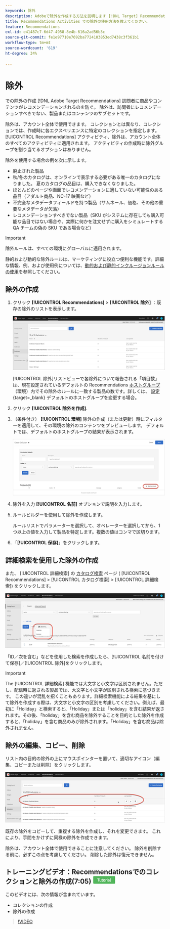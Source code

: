 ```yaml
---
keywords: 除外
description: Adobeで除外を作成する方法を説明します [!DNL Target] Recommendationsを使用して、訪問者に商品やコンテンツがレコメンデーションされるのを防ぎます。
title: Recommendations Activities での除外の使用方法を教えてください。
feature: Recommendations
exl-id: e41487c7-6d47-4958-8e4b-616a2ad56b3c
source-git-commit: fe1e97710e7692ba7724103853ed7438c3f361b1
workflow-type: tm+mt
source-wordcount: '619'
ht-degree: 34%

---
```


# 除外

での除外の作成 [!DNL Adobe Target Recommendations] 訪問者に商品やコンテンツがレコメンデーションされるのを防ぐ。 除外は、訪問者にレコメンデーションすべきでない、製品またはコンテンツのサブセットです。

除外は、アカウント全体で使用できます。 コレクションとは異なり、コレクションでは、作成時に各エクスペリエンスに特定のコレクションを指定します。 [!UICONTROL Recommendations] アクティビティ、除外は、アカウント全体のすべてのアクティビティに適用されます。 アクティビティの作成時に除外グループを割り当てるオプションはありません。

除外を使用する場合の例を次に示します。

* 廃止された製品
* 秋/冬のカタログは、オンラインで表示する必要がある唯一のカタログになりました。 夏のカタログの品目は、購入できなくなりました。
* ほとんどのページや画面でレコメンデーションに適していない可能性のある品目（アダルト商品、NC-17 映画など）
* 不完全なメタデータフィールドを持つ製品（サムネール、価格、その他の重要なメタデータが欠落）
* レコメンデーションすべきでない製品（SKU がシステムに存在しても購入可能な品目ではない場合や、実際に何かを注文せずに購入をシミュレートする QA チームの偽の SKU である場合など）

>[!IMPORTANT]
>
>除外ルールは、すべての環境にグローバルに適用されます。
>
>静的および動的な除外ルールは、マーケティングに役立つ便利な機能です。詳細な情報、例、および使用例については、[動的および静的インクルージョンルールの使用](/help/main/c-recommendations/c-algorithms/use-dynamic-and-static-inclusion-rules.md#concept_4CB5C0FA705D4E449BD0B37B3D987F9F)を参照してください。

## 除外の作成

1. クリック **[!UICONTROL Recommendations]** > **[!UICONTROL 除外]** ：既存の除外のリストを表示します。

   ![exclusions_list 画像](assets/exclusions_list.png)

   [!UICONTROL 除外]リストビューで各除外について報告される「項目数」は、現在設定されているデフォルトの Recommendations [ホストグループ](/help/main/administrating-target/hosts.md)（環境）内でその除外のルールに一致する製品の数です。詳しくは、 [設定](https://experienceleague.adobe.com/docs/target-dev/developer/recommendations.html){target=_blank} デフォルトのホストグループを変更する場合。

1. クリック **[!UICONTROL 除外を作成]**.

1. （条件付き） **[!UICONTROL 環境]** 除外の作成（または更新）時にフィルターを適用して、その環境の除外のコンテンツをプレビューします。 デフォルトでは、デフォルトのホストグループの結果が表示されます。

   ![除外を作成](/help/main/c-recommendations/c-products/assets/CreateExclusion.png)

1. 除外を入力 **[!UICONTROL 名前]** オプションで説明を入力します。

1. ルールビルダーを使用して除外を作成します。

   ルールリストでパラメーターを選択して、オペレーターを選択してから、1 つ以上の値を入力して製品を特定します。複数の値はコンマで区切ります。

1. 「**[!UICONTROL 保存]**」をクリックします。

## 詳細検索を使用した除外の作成

また、 [!UICONTROL 詳細検索] の [カタログ検索](/help/main/c-recommendations/c-products/catalog-search.md#save-as) ページ ( [!UICONTROL Recommendations] > [!UICONTROL カタログ検索] > [!UICONTROL 詳細検索]) をクリックします。

![名前を付けて保存ダイアログ](/help/main/c-recommendations/c-products/assets/save-as.png)

「ID／次を含む」などを使用した検索を作成したら、[!UICONTROL 名前を付けて保存]／[!UICONTROL 除外]をクリックします。

>[!IMPORTANT]
>
>The [!UICONTROL 詳細検索] 機能では大文字と小文字は区別されません。ただし、配信時に返される製品では、大文字と小文字が区別される検索に基づきます。 この違いが混乱を招くこともあります。詳細検索機能による結果を基にして除外を作成する際は、大文字と小文字の区別を考慮してください。例えば、最初に「Holiday」と検索すると、「Holiday」または「holiday」を含む結果が返されます。その後、「holiday」を含む商品を除外することを目的とした除外を作成すると、「holiday」を含む商品のみが除外されます。「Holiday」を含む商品は除外されません。

## 除外の編集、コピー、削除

リスト内の目的の除外の上にマウスポインターを置いて、適切なアイコン（編集、コピーまたは削除）をクリックします。

![除外のアイコンにマウスポインターを置く](/help/main/c-recommendations/c-products/assets/hover-exclusions.png)

既存の除外をコピーして、重複する除外を作成し、それを変更できます。 これにより、手間をかけずに同様の除外を作成できます。

除外は、アカウント全体で使用できることに注意してください。 除外を削除する前に、必ずこの点を考慮してください。 削除した除外は復元できません。

## トレーニングビデオ：Recommendationsでのコレクションと除外の作成(7:05) ![チュートリアルバッジ](/help/main/assets/tutorial.png)

このビデオには、次の情報が含まれています。

* コレクションの作成
* 除外の作成

>[!VIDEO](https://video.tv.adobe.com/v/27689)
